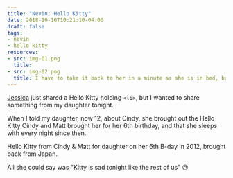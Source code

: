 ```yaml
---
title: "Nevin: Hello Kitty"
date: 2018-10-16T10:21:10-04:00
draft: false
tags:
- nevin
- hello kitty
resources:
- src: img-01.png
  title:
- src: img-02.png
  title: I have to take it back to her in a minute as she is in bed, but Kitty today.
---
```


[Jessica](/tags/jessica) just shared a Hello Kitty holding `<li>`, but I wanted to share something from my daughter tonight.

When I told my daughter, now 12, about Cindy, she brought out the Hello Kitty Cindy and Matt brought her for her 6th birthday, and that she sleeps with every night since then.

Hello Kitty from Cindy & Matt for daughter on her 6th B-day in 2012, brought back from Japan.

All she could say was "Kitty is sad tonight like the rest of us" :cry:
